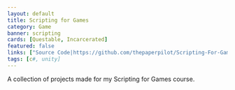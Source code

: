 ```yaml
---
layout: default
title: Scripting for Games
category: Game
banner: scripting
cards: [Questable, Incarcerated]
featured: false
links: ["Source Code|https://github.com/thepaperpilot/Scripting-For-Games", "Questable|/assets/scripting-assets/Questable/index.html", "Incarcerated|/assets/scripting-assets/Incarcerated/index.html"]
tags: [c#, unity]
---
```

A collection of projects made for my Scripting for Games course. 

